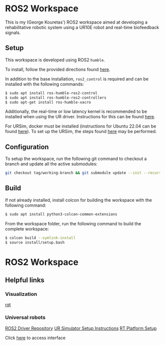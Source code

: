 # ROS2 Workspace
This is my (George Kouretas') ROS2 workspace aimed at developing a rehabilitative robotic system using a UR10E robot and real-time biofeedback signals.

## Setup
This workspace is developed using ROS2 `humble`. 

To install, follow the provided directions found [here](https://docs.ros.org/en/humble/Installation/Ubuntu-Install-Debs.html).

In addition to the base installation, `ros2_control` is required and can be installed with the following commands:
```bash
$ sudo apt install ros-humble-ros2-control
$ sudo apt install ros-humble-ros2-controllers
$ sudo apt-get install ros-humble-xacro
```

Additionally, the real-time or low latency kernel is recommended to be installed when using the UR driver. Instructions for this can be found [here](https://docs.universal-robots.com/Universal_Robots_ROS2_Documentation/doc/ur_client_library/doc/real_time.html#real-time-setup).


For URSim, docker must be installed (instructions for Ubuntu 22.04 can be found [here](https://www.cherryservers.com/blog/install-docker-ubuntu-22-04)). To set up the URSim, the steps found [here](https://docs.universal-robots.com/Universal_Robots_ROS2_Documentation/doc/ur_robot_driver/ur_robot_driver/doc/installation/ursim_docker.html) may be performed.

## Configuration
To setup the workspace, run the following git command to checkout a branch and update all the active submodules:
```bash
git checkout tag/working-branch && git submodule update --init --recursive
```

## Build
If not already installed, install colcon for building the workspace with the following command:
```bash
$ sudo apt install python3-colcon-common-extensions
```

From the workspace folder, run the following command to build the complete workspace:
```bash
$ colcon build --symlink-install
$ source install/setup.bash
```

# ROS2 Workspace
## Helpful links
### Visualization
[rqt](http://docs.ros.org/en/humble/Concepts/Intermediate/About-RQt.html)
### Universal robots
[ROS2 Driver Repository](https://github.com/UniversalRobots/Universal_Robots_ROS2_Driver)
[UR Simulator Setup Instructions](https://docs.ros.org/en/ros2_packages/rolling/api/ur_robot_driver/usage.html#usage-with-official-ur-simulator)
[RT Platform Setup](https://docs.universal-robots.com/Universal_Robots_ROS2_Documentation/doc/ur_client_library/doc/real_time.html#real-time-setup)

Click [here](http://localhost:6080/vnc_auto.html) to access interface